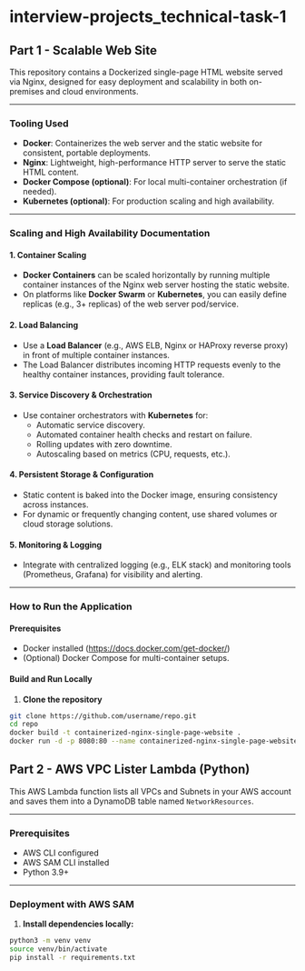 # interview-projects_technical-task-1

## Part 1 - Scalable Web Site

This repository contains a Dockerized single-page HTML website served via Nginx, designed for easy deployment and scalability in both on-premises and cloud environments.

---

### Tooling Used

- **Docker**: Containerizes the web server and the static website for consistent, portable deployments.
- **Nginx**: Lightweight, high-performance HTTP server to serve the static HTML content.
- **Docker Compose (optional)**: For local multi-container orchestration (if needed).
- **Kubernetes (optional)**: For production scaling and high availability.

---

### Scaling and High Availability Documentation

#### 1. **Container Scaling**

- **Docker Containers** can be scaled horizontally by running multiple container instances of the Nginx web server hosting the static website.
- On platforms like **Docker Swarm** or **Kubernetes**, you can easily define replicas (e.g., 3+ replicas) of the web server pod/service.

#### 2. **Load Balancing**

- Use a **Load Balancer** (e.g., AWS ELB, Nginx or HAProxy reverse proxy) in front of multiple container instances.
- The Load Balancer distributes incoming HTTP requests evenly to the healthy container instances, providing fault tolerance.

#### 3. **Service Discovery & Orchestration**

- Use container orchestrators with **Kubernetes** for:
  - Automatic service discovery.
  - Automated container health checks and restart on failure.
  - Rolling updates with zero downtime.
  - Autoscaling based on metrics (CPU, requests, etc.).

#### 4. **Persistent Storage & Configuration**

- Static content is baked into the Docker image, ensuring consistency across instances.
- For dynamic or frequently changing content, use shared volumes or cloud storage solutions.

#### 5. **Monitoring & Logging**

- Integrate with centralized logging (e.g., ELK stack) and monitoring tools (Prometheus, Grafana) for visibility and alerting.

---

### How to Run the Application

#### Prerequisites

- Docker installed (https://docs.docker.com/get-docker/)
- (Optional) Docker Compose for multi-container setups.

#### Build and Run Locally

1. **Clone the repository**

```bash
git clone https://github.com/username/repo.git
cd repo
docker build -t containerized-nginx-single-page-website .
docker run -d -p 8080:80 --name containerized-nginx-single-page-website
```

## Part 2 - AWS VPC Lister Lambda (Python)

This AWS Lambda function lists all VPCs and Subnets in your AWS account and saves them into a DynamoDB table named `NetworkResources`.

---

### Prerequisites

- AWS CLI configured
- AWS SAM CLI installed
- Python 3.9+

---

### Deployment with AWS SAM

1. **Install dependencies locally:**

```bash
python3 -m venv venv
source venv/bin/activate
pip install -r requirements.txt
```
